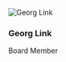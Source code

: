 ![Georg Link](https://github.com/chaoss/community/blob/main/governance/board/images/georg-link.jpg)

### Georg Link
Board Member
